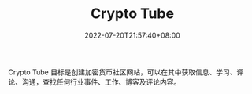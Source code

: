 ﻿---
weight: 
title: "Crypto Tube"
description: "Crypto Tube 目标是创建加密货币社区网站，可以在其中获取信息、学习、评论、沟通，查找任何行业事件、工作、博客及评论内容"
date: 2022-07-20T21:57:40+08:00
lastmod: 2022-07-20T16:45:40+08:00
draft: false
authors: ["june"]
featuredImage: "crypto-tube.jpg"
link: "https://www.cypherhunter.com/zh-hans/p/crypto-tube/"
tags: ["元宇宙资讯","Crypto Tube"]
categories: ["navigation"]
navigation: ["元宇宙资讯"]
lightgallery: true
toc: true
pinned: false
recommend: false
recommend1: false
---
Crypto Tube 目标是创建加密货币社区网站，可以在其中获取信息、学习、评论、沟通，查找任何行业事件、工作、博客及评论内容。
